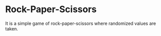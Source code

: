 # Rock-Paper-Scissors
It is a simple game of rock-paper-scissors where randomized values are taken.

